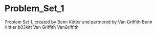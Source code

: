 # Problem_Set_1
Problem Set 1, created by Benn Kittler and partnered by Van Griffith
Benn Kittler
b03kitt
Van Griffith
VanGriffith
